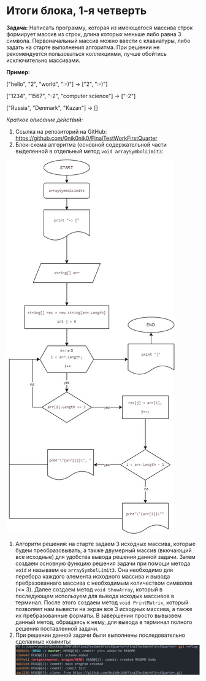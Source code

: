 # Итоги блока, 1-я четверть

**Задача:** Написать программу, которая из имеющегося массива строк формирует массив из строк, длина которых меньше
либо равна 3 символа. Первоначальный массив можно ввести с клавиатуры, либо задать на старте выполнения алгоритма.
При решении не рекомендуется пользоваться коллекциями, лучше обойтись исключительно массивами.

**Пример:**

["hello", "2", "world", ":-)"] -> ["2", ":-)"]

["1234", "1567", "-2", "computer science"] -> ["-2"]

["Russia", "Denmark", "Kazan"] -> []

*Краткое описание действий:*
   1. Ссылка на репозиторий на GitHub: https://github.com/0nik0nik0/FinalTestWorkFirstQuarter
   2. Блок-схема алгоритма (основной содержательной части выделенной в отдельный метод `void arraySymbolLimit3`:
    
  ![scheme](pics/scheme1.jpg "схема")

   1. Алгоритм решения: на старте задаем 3 исходных массива, которые будем преобразовывать, а также двумерный массив
    (вкючающий все исходные) для удобства вывода решения данной задачи. Затем создаем основную функцию решения задачи
    при помощи метода `void` и называем ее `arraySymbolLimit3`. Она необходимо для перебора каждого элемента исходного
    массива и вывода пребразованнаго массива с необходимым количеством символов (<= 3). Далее создаем метод `void ShowArray`,
    который в последующем используем для вывода исходых массивов в терминал. После этого создаем метод `void PrintMatrix`,
    который позволяет нам вывести на экран все 3 исходных массива, а также их пребразованные форматы. В завершении просто
    вывызвем данный метод, обращаясь к нему, для вывода в терминал полного решения поставленной задачи.
   2. При решении данной задачи были выполнены последовательно сделанные коммиты:
![commits](pics/commits_log.png "commits")

